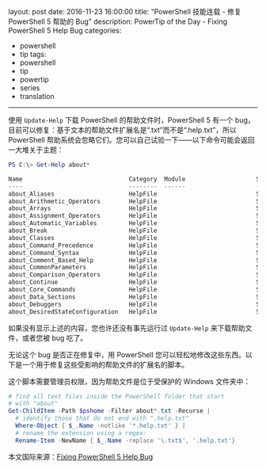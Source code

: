 ﻿layout: post
date: 2016-11-23 16:00:00
title: "PowerShell 技能连载 - 修复 PowerShell 5 帮助的 Bug"
description: PowerTip of the Day - Fixing PowerShell 5 Help Bug
categories:
- powershell
- tip
tags:
- powershell
- tip
- powertip
- series
- translation
---
使用 `Update-Help` 下载 PowerShell 的帮助文件时，PowerShell 5 有一个 bug，目前可以修复：基于文本的帮助文件扩展名是“.txt”而不是“.help.txt”，所以 PowerShell 帮助系统会忽略它们。您可以自己试验一下——以下命令可能会返回一大堆关于主题：

```powershell
PS C:\> Get-Help about*

Name                              Category  Module                    Synopsis                                              
----                              --------  ------                    --------                                              
about_Aliases                     HelpFile                            SHORT DESCRIPTION                                     
about_Arithmetic_Operators        HelpFile                            SHORT DESCRIPTION                                     
about_Arrays                      HelpFile                            SHORT DESCRIPTION                                     
about_Assignment_Operators        HelpFile                            SHORT DESCRIPTION                                     
about_Automatic_Variables         HelpFile                            SHORT DESCRIPTION                                     
about_Break                       HelpFile                            SHORT DESCRIPTION                                     
about_Classes                     HelpFile                            SHORT DESCRIPTION                                     
about_Command_Precedence          HelpFile                            SHORT DESCRIPTION                                     
about_Command_Syntax              HelpFile                            SHORT DESCRIPTION                                     
about_Comment_Based_Help          HelpFile                            SHORT DESCRIPTION                                     
about_CommonParameters            HelpFile                            SHORT DESCRIPTION                                     
about_Comparison_Operators        HelpFile                            SHORT DESCRIPTION                                     
about_Continue                    HelpFile                            SHORT DESCRIPTION                                     
about_Core_Commands               HelpFile                            SHORT DESCRIPTION                                     
about_Data_Sections               HelpFile                            SHORT DESCRIPTION                                     
about_Debuggers                   HelpFile                            SHORT DESCRIPTION                                     
about_DesiredStateConfiguration   HelpFile                            SHORT DESCRIPTION 
```

如果没有显示上述的内容，您也许还没有事先运行过 `Update-Help` 来下载帮助文件，或者您被 bug 吃了。

无论这个 bug 是否正在修复中，用 PowerShell 您可以轻松地修改这些东西。以下是一个用于修复这些受影响的帮助文件的扩展名的脚本。

这个脚本需要管理员权限，因为帮助文件是位于受保护的 Windows 文件夹中：

```powershell
# find all text files inside the PowerShell folder that start
# with "about"
Get-ChildItem -Path $pshome -Filter about*.txt -Recurse |
  # identify those that do not end with ".help.txt"
  Where-Object { $_.Name -notlike '*.help.txt' } |
  # rename the extension using a regex:
  Rename-Item -NewName { $_.Name -replace '\.txt$', '.help.txt'}
```
<!--more-->
本文国际来源：[Fixing PowerShell 5 Help Bug](http://community.idera.com/powershell/powertips/b/tips/posts/fixing-powershell-5-help-bug)
